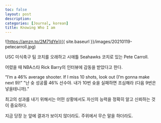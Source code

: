 ```yaml
---
toc: false
layout: post
description: 
categories: [Journal, korean]
title: Knowing Who I am
---
```


![https://amzn.to/2M71dYe]({{ site.baseurl }}/images/20210119-petecarroll.jpg)

USC 미식축구 팀 코치를 오래하고 시애틀 Seahawks 코치로 있는 Pete Carroll. 

어렸을 때 NBA스타 Rick Barry의 인터뷰에 감동을 받았다고 한다. 

“I’m a 46% average shooter. If I miss 10 shots, look out (I’m gonna make next 9)!” 
"난 슛 성공률 46% 선수야. 내가 10번 슛을 실패하면 조심해라 (다음 9번은 넣을테니까)."

최고의 성과를 내기 위해서는 어떤 상황에서도 자신의 능력을 정확히 알고 신뢰하는 것이 중요하다. 

지금 당장 눈 앞에 결과가 보이지 않더라도. 
주위에서 무슨 말을 하더라도.
